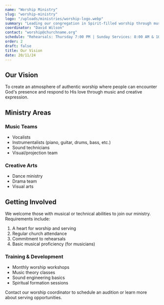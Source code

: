 ```yaml
---
name: "Worship Ministry"
slug: "worship-ministry"
logo: "/uploads/ministries/worship-logo.webp"
summary: "Leading our congregation in Spirit-filled worship through music, song, and creative expression."
coordinator: "David Wilson"
contact: "worship@churchname.org"
schedule: "Rehearsals: Thursday 7:00 PM | Sunday Services: 8:00 AM & 10:30 AM"
order: 2
draft: false
title: Our Vision
date: 20/11/24
---
```



## Our Vision

To create an atmosphere of authentic worship where people can encounter God's presence and respond to His love through music and creative expression.

## Ministry Areas

### Music Teams
- Vocalists
- Instrumentalists (piano, guitar, drums, bass, etc.)
- Sound technicians
- Visual/projection team

### Creative Arts
- Dance ministry
- Drama team
- Visual arts

## Getting Involved

We welcome those with musical or technical abilities to join our ministry. Requirements include:

1. A heart for worship and serving
2. Regular church attendance
3. Commitment to rehearsals
4. Basic musical proficiency (for musicians)

### Training & Development

- Monthly worship workshops
- Music theory classes
- Sound engineering basics
- Spiritual formation sessions

Contact our worship coordinator to schedule an audition or learn more about serving opportunities.